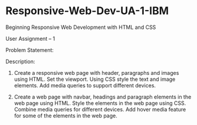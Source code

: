 # Responsive-Web-Dev-UA-1-IBM

Beginning Responsive Web Development with HTML and CSS

User Assignment – 1

Problem Statement:

Description:

1. Create a responsive web page with header, paragraphs and images using HTML. Set the viewport. Using CSS style the text and image elements. Add media queries to support different devices.

2. Create a web page with navbar, headings and paragraph elements in the web page using HTML. Style the elements in the web page using CSS. Combine media queries for different devices. Add hover media feature for some of the elements in the web page.
